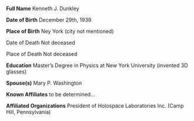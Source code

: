 **Full Name**
Kenneth J. Dunkley 

**Date of Birth**
December 29th, 1939

**Place of Birth**
Ney York (city not mentioned)

Date of Death
Not deceased 

Place of Death
Not deceased 

**Education**
Master’s Degree in Physics at New York University (invented 3D glasses)

**Spouse(s)**
Mary P. Washington

**Known Affiliates**
to be determined...

**Affiliated Organizations**
President of Holospace Laboratories Inc. (Camp Hill, Pennsylvania)
